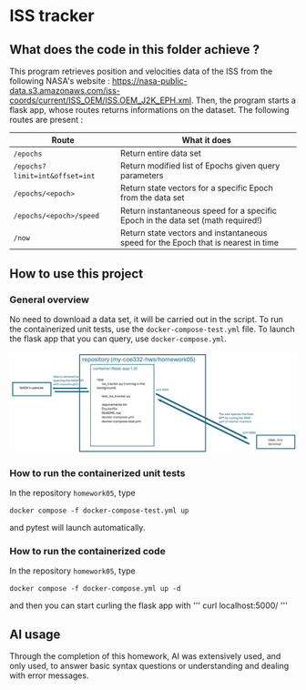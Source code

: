 # ISS tracker

## What does the code in this folder achieve ?
This program retrieves position and velocities data of the ISS from the following NASA's website : <https://nasa-public-data.s3.amazonaws.com/iss-coords/current/ISS_OEM/ISS.OEM_J2K_EPH.xml>. Then, the program starts a flask app, whose routes returns informations on the dataset. The following routes are present :

| Route                           | What it does                                                                 |
|--------------------------------|-------------------------------------------------------------------------------------|
| `/epochs`                      | Return entire data set                                                             |
| `/epochs?limit=int&offset=int` | Return modified list of Epochs given query parameters                             |
| `/epochs/<epoch>`              | Return state vectors for a specific Epoch from the data set                       |
| `/epochs/<epoch>/speed`        | Return instantaneous speed for a specific Epoch in the data set (math required!)  |
| `/now`                         | Return state vectors and instantaneous speed for the Epoch that is nearest in time |

## How to use this project

### General overview
No need to download a data set, it will be carried out in the script. To run the containerized unit tests, use the `docker-compose-test.yml` file. To launch the flask app that you can query, use `docker-compose.yml`. 

![The structural diagram of this project](structural_diagram.png)


### How to run the containerized unit tests
In the repository `homework05`, type
```
docker compose -f docker-compose-test.yml up
```
and pytest will launch automatically.
### How to run the containerized code
In the repository `homework05`, type
```
docker compose -f docker-compose.yml up -d
```
and then you can start curling the flask app with
'''
curl localhost:5000/<your route>
'''

## AI usage
Through the completion of this homework, AI was extensively used, and only used, to answer basic syntax questions or understanding and dealing with error messages.
